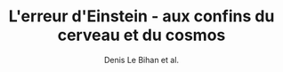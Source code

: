 ---
cat: ciel
subcat: neurophysics
bestof: false
author: Denis Le Bihan et al.
title: L'erreur d'Einstein - aux confins du cerveau et du cosmos
year: 2022
type: book
---
